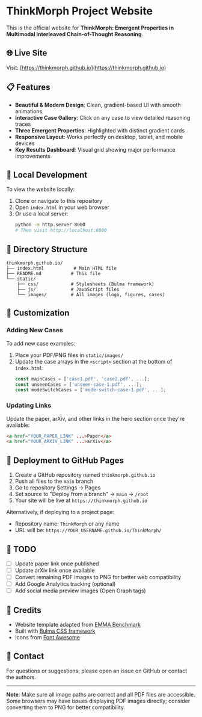 # ThinkMorph Project Website

This is the official website for **ThinkMorph: Emergent Properties in Multimodal Interleaved Chain-of-Thought Reasoning**.

## 🌐 Live Site

Visit: [https://thinkmorph.github.io](https://thinkmorph.github.io)

## 📋 Features

- **Beautiful & Modern Design**: Clean, gradient-based UI with smooth animations
- **Interactive Case Gallery**: Click on any case to view detailed reasoning traces
- **Three Emergent Properties**: Highlighted with distinct gradient cards
- **Responsive Layout**: Works perfectly on desktop, tablet, and mobile devices
- **Key Results Dashboard**: Visual grid showing major performance improvements

## 🚀 Local Development

To view the website locally:

1. Clone or navigate to this repository
2. Open `index.html` in your web browser
3. Or use a local server:
   ```bash
   python -m http.server 8000
   # Then visit http://localhost:8000
   ```

## 📁 Directory Structure

```
thinkmorph.github.io/
├── index.html           # Main HTML file
├── README.md           # This file
└── static/
    ├── css/            # Stylesheets (Bulma framework)
    ├── js/             # JavaScript files
    └── images/         # All images (logo, figures, cases)
```

## 🎨 Customization

### Adding New Cases

To add new case examples:

1. Place your PDF/PNG files in `static/images/`
2. Update the case arrays in the `<script>` section at the bottom of `index.html`:
   ```javascript
   const mainCases = ['case1.pdf', 'case2.pdf', ...];
   const unseenCases = ['unseen-case-1.pdf', ...];
   const modeSwitchCases = ['mode-switch-case-1.pdf', ...];
   ```

### Updating Links

Update the paper, arXiv, and other links in the hero section once they're available:
```html
<a href="YOUR_PAPER_LINK" ...>Paper</a>
<a href="YOUR_ARXIV_LINK" ...>arXiv</a>
```

## 🔄 Deployment to GitHub Pages

1. Create a GitHub repository named `thinkmorph.github.io`
2. Push all files to the `main` branch
3. Go to repository Settings → Pages
4. Set source to "Deploy from a branch" → `main` → `/root`
5. Your site will be live at `https://thinkmorph.github.io`

Alternatively, if deploying to a project page:
- Repository name: `ThinkMorph` or any name
- URL will be: `https://YOUR_USERNAME.github.io/ThinkMorph/`

## 📝 TODO

- [ ] Update paper link once published
- [ ] Update arXiv link once available
- [ ] Convert remaining PDF images to PNG for better web compatibility
- [ ] Add Google Analytics tracking (optional)
- [ ] Add social media preview images (Open Graph tags)

## 🙏 Credits

- Website template adapted from [EMMA Benchmark](https://emma-benchmark.github.io/)
- Built with [Bulma CSS framework](https://bulma.io/)
- Icons from [Font Awesome](https://fontawesome.com/)

## 📧 Contact

For questions or suggestions, please open an issue on GitHub or contact the authors.

---

**Note**: Make sure all image paths are correct and all PDF files are accessible. Some browsers may have issues displaying PDF images directly; consider converting them to PNG for better compatibility.

